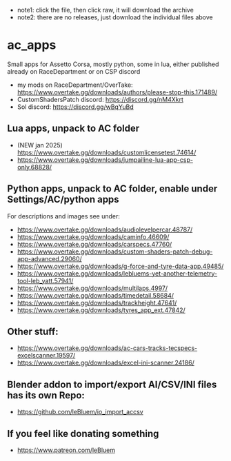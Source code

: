 - note1: click the file, then click raw, it will download the archive
- note2: there are no releases, just download the individual files above

# ac_apps
Small apps for Assetto Corsa, mostly python, some in lua, either published already on RaceDepartment or on CSP discord
 - my mods on RaceDepartment/OverTake: https://www.overtake.gg/downloads/authors/please-stop-this.171489/
 - CustomShadersPatch discord: https://discord.gg/nM4Xkrt
 - Sol discord: https://discord.gg/wBqYuBd 

## Lua apps, unpack to AC folder
 - (NEW jan 2025) https://www.overtake.gg/downloads/customlicensetest.74614/
 - https://www.overtake.gg/downloads/jumpailine-lua-app-csp-only.68828/

## Python apps, unpack to AC folder, enable under Settings/AC/python apps
For descriptions and images see under:
 - https://www.overtake.gg/downloads/audiolevelpercar.48787/
 - https://www.overtake.gg/downloads/caminfo.46609/
 - https://www.overtake.gg/downloads/carspecs.47760/
 - https://www.overtake.gg/downloads/custom-shaders-patch-debug-app-advanced.29060/
 - https://www.overtake.gg/downloads/g-force-and-tyre-data-app.49485/
 - https://www.overtake.gg/downloads/lebluems-yet-another-telemetry-tool-leb_yatt.57941/
 - https://www.overtake.gg/downloads/multilaps.4997/
 - https://www.overtake.gg/downloads/timedetail.58684/
 - https://www.overtake.gg/downloads/trackheight.47641/
 - https://www.overtake.gg/downloads/tyres_app_ext.47842/

## Other stuff:
 - https://www.overtake.gg/downloads/ac-cars-tracks-tecspecs-excelscanner.19597/
 - https://www.overtake.gg/downloads/excel-ini-scanner.24186/

## Blender addon to import/export AI/CSV/INI files has its own Repo:
 - https://github.com/leBluem/io_import_accsv

## If you feel like donating something
 - https://www.patreon.com/leBluem
